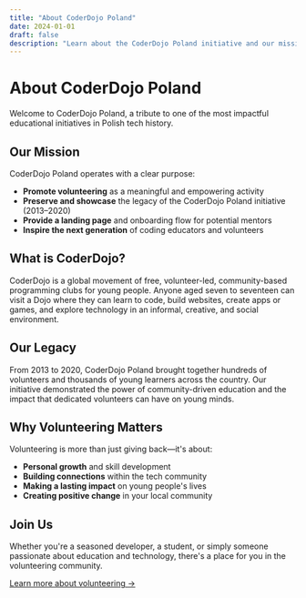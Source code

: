 ```yaml
---
title: "About CoderDojo Poland"
date: 2024-01-01
draft: false
description: "Learn about the CoderDojo Poland initiative and our mission to promote volunteering through coding education."
---
```


# About CoderDojo Poland

Welcome to CoderDojo Poland, a tribute to one of the most impactful educational initiatives in Polish tech history.

## Our Mission

CoderDojo Poland operates with a clear purpose:

- **Promote volunteering** as a meaningful and empowering activity
- **Preserve and showcase** the legacy of the CoderDojo Poland initiative (2013–2020)
- **Provide a landing page** and onboarding flow for potential mentors
- **Inspire the next generation** of coding educators and volunteers

## What is CoderDojo?

CoderDojo is a global movement of free, volunteer-led, community-based programming clubs for young people. Anyone aged seven to seventeen can visit a Dojo where they can learn to code, build websites, create apps or games, and explore technology in an informal, creative, and social environment.

## Our Legacy

From 2013 to 2020, CoderDojo Poland brought together hundreds of volunteers and thousands of young learners across the country. Our initiative demonstrated the power of community-driven education and the impact that dedicated volunteers can have on young minds.

## Why Volunteering Matters

Volunteering is more than just giving back—it's about:

- **Personal growth** and skill development
- **Building connections** within the tech community
- **Making a lasting impact** on young people's lives
- **Creating positive change** in your local community

## Join Us

Whether you're a seasoned developer, a student, or simply someone passionate about education and technology, there's a place for you in the volunteering community.

[Learn more about volunteering →](/volunteer) 